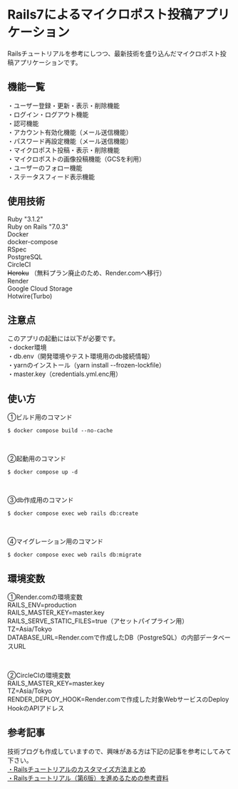 # Rails7によるマイクロポスト投稿アプリケーション
Railsチュートリアルを参考にしつつ、最新技術を盛り込んだマイクロポスト投稿アプリケーションです。

## 機能一覧
・ユーザー登録・更新・表示・削除機能  
・ログイン・ログアウト機能  
・認可機能  
・アカウント有効化機能（メール送信機能）  
・パスワード再設定機能（メール送信機能）  
・マイクロポスト投稿・表示・削除機能  
・マイクロポストの画像投稿機能（GCSを利用）  
・ユーザーのフォロー機能  
・ステータスフィード表示機能  

## 使用技術
Ruby "3.1.2"  
Ruby on Rails "7.0.3"  
Docker  
docker-compose  
RSpec  
PostgreSQL  
CircleCI  
~~Heroku~~ （無料プラン廃止のため、Render.comへ移行）  
Render  
Google Cloud Storage  
Hotwire(Turbo)  

## 注意点
このアプリの起動には以下が必要です。  
・docker環境  
・db.env（開発環境やテスト環境用のdb接続情報）  
・yarnのインストール（yarn install --frozen-lockfile）  
・master.key（credentials.yml.enc用）  

## 使い方
①ビルド用のコマンド  
```
$ docker compose build --no-cache
```  

<br/>

②起動用のコマンド  
```
$ docker compose up -d
```  

<br/>

③db作成用のコマンド  
```
$ docker compose exec web rails db:create
```  

<br/>

④マイグレーション用のコマンド  
```
$ docker compose exec web rails db:migrate
```

## 環境変数
①Render.comの環境変数  
RAILS_ENV=production  
RAILS_MASTER_KEY=master.key  
RAILS_SERVE_STATIC_FILES=true（アセットパイプライン用）  
TZ=Asia/Tokyo  
DATABASE_URL=Render.comで作成したDB（PostgreSQL）の内部データベースURL  

<br/>

②CircleCIの環境変数  
RAILS_MASTER_KEY=master.key  
TZ=Asia/Tokyo  
RENDER_DEPLOY_HOOK=Render.comで作成した対象WebサービスのDeploy HookのAPIアドレス  

## 参考記事
技術ブログも作成していますので、興味がある方は下記の記事を参考にしてみて下さい。  
[・Railsチュートリアルのカスタマイズ方法まとめ](https://tomoyuki65.com/how-to-customize-a-rails-tutorial-to-create-a-portfolio/)  
[・Railsチュートリアル（第6版）を進めるための参考資料](https://tomoyuki65.com/rails-tutorial-6-reference-material/)  
